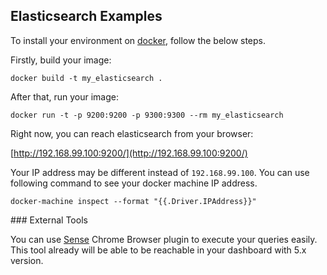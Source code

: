 ## Elasticsearch Examples

To install your environment on [docker](https://www.docker.com/), follow the below steps. 

Firstly, build your image:

```
docker build -t my_elasticsearch .
```

After that, run your image:

```
docker run -t -p 9200:9200 -p 9300:9300 --rm my_elasticsearch
```

Right now, you can reach elasticsearch from your browser:

[http://192.168.99.100:9200/](http://192.168.99.100:9200/)

Your IP address may be different instead of `192.168.99.100`. You can use following command to see
your docker machine IP address.

```
docker-machine inspect --format "{{.Driver.IPAddress}}"
```

### External Tools

You can use [Sense](https://chrome.google.com/webstore/detail/sense-beta/lhjgkmllcaadmopgmanpapmpjgmfcfig) 
Chrome Browser plugin to execute your queries easily. This tool already will be able to be reachable in 
your dashboard with 5.x version.
